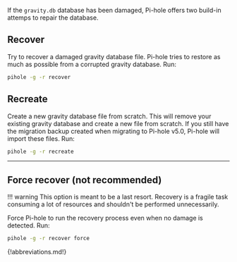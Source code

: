 If the `gravity.db` database has been damaged, Pi-hole offers two build-in attemps to repair the database.

## Recover

Try to recover a damaged gravity database file.
Pi-hole tries to restore as much as possible from a corrupted gravity database.
Run:

```bash
pihole -g -r recover
```

## Recreate

Create a new gravity database file from scratch. This will remove your existing gravity database and create a new file from scratch. If you still have the migration backup created when migrating to Pi-hole v5.0, Pi-hole will import these files.
Run:

```bash
pihole -g -r recreate
```

---

## Force recover (not recommended)

!!! warning
    This option is meant to be a last resort. Recovery is a fragile task consuming a lot of resources and shouldn't be performed unnecessarily.

Force Pi-hole to run the recovery process even when no damage is detected.
Run:

```bash
pihole -g -r recover force
```

 {!abbreviations.md!}
